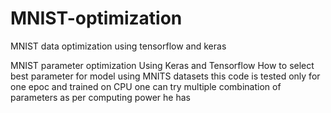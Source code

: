 # MNIST-optimization
MNIST data optimization using tensorflow and keras

MNIST parameter optimization Using Keras and Tensorflow
How to select best parameter for model using MNITS datasets
this code is tested only for one epoc and trained on CPU
one can try multiple combination of parameters as per computing power he has
